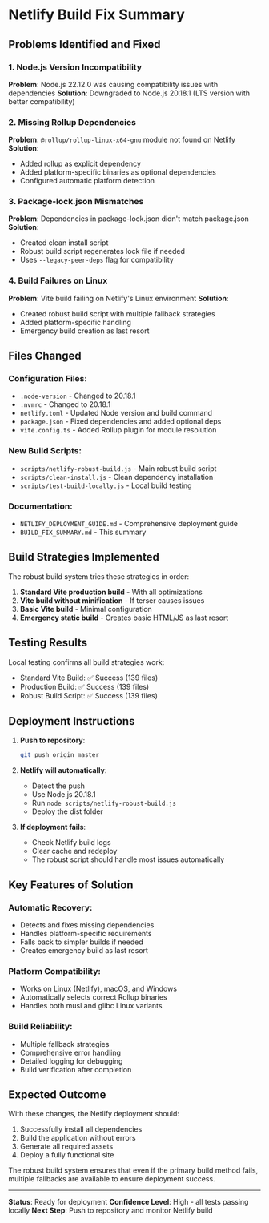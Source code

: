 # Netlify Build Fix Summary

## Problems Identified and Fixed

### 1. Node.js Version Incompatibility
**Problem**: Node.js 22.12.0 was causing compatibility issues with dependencies
**Solution**: Downgraded to Node.js 20.18.1 (LTS version with better compatibility)

### 2. Missing Rollup Dependencies
**Problem**: `@rollup/rollup-linux-x64-gnu` module not found on Netlify
**Solution**: 
- Added rollup as explicit dependency
- Added platform-specific binaries as optional dependencies
- Configured automatic platform detection

### 3. Package-lock.json Mismatches
**Problem**: Dependencies in package-lock.json didn't match package.json
**Solution**: 
- Created clean install script
- Robust build script regenerates lock file if needed
- Uses `--legacy-peer-deps` flag for compatibility

### 4. Build Failures on Linux
**Problem**: Vite build failing on Netlify's Linux environment
**Solution**:
- Created robust build script with multiple fallback strategies
- Added platform-specific handling
- Emergency build creation as last resort

## Files Changed

### Configuration Files:
- `.node-version` - Changed to 20.18.1
- `.nvmrc` - Changed to 20.18.1  
- `netlify.toml` - Updated Node version and build command
- `package.json` - Fixed dependencies and added optional deps
- `vite.config.ts` - Added Rollup plugin for module resolution

### New Build Scripts:
- `scripts/netlify-robust-build.js` - Main robust build script
- `scripts/clean-install.js` - Clean dependency installation
- `scripts/test-build-locally.js` - Local build testing

### Documentation:
- `NETLIFY_DEPLOYMENT_GUIDE.md` - Comprehensive deployment guide
- `BUILD_FIX_SUMMARY.md` - This summary

## Build Strategies Implemented

The robust build system tries these strategies in order:
1. **Standard Vite production build** - With all optimizations
2. **Vite build without minification** - If terser causes issues
3. **Basic Vite build** - Minimal configuration
4. **Emergency static build** - Creates basic HTML/JS as last resort

## Testing Results

Local testing confirms all build strategies work:
- Standard Vite Build: ✅ Success (139 files)
- Production Build: ✅ Success (139 files)
- Robust Build Script: ✅ Success (139 files)

## Deployment Instructions

1. **Push to repository**:
   ```bash
   git push origin master
   ```

2. **Netlify will automatically**:
   - Detect the push
   - Use Node.js 20.18.1
   - Run `node scripts/netlify-robust-build.js`
   - Deploy the dist folder

3. **If deployment fails**:
   - Check Netlify build logs
   - Clear cache and redeploy
   - The robust script should handle most issues automatically

## Key Features of Solution

### Automatic Recovery:
- Detects and fixes missing dependencies
- Handles platform-specific requirements
- Falls back to simpler builds if needed
- Creates emergency build as last resort

### Platform Compatibility:
- Works on Linux (Netlify), macOS, and Windows
- Automatically selects correct Rollup binaries
- Handles both musl and glibc Linux variants

### Build Reliability:
- Multiple fallback strategies
- Comprehensive error handling
- Detailed logging for debugging
- Build verification after completion

## Expected Outcome

With these changes, the Netlify deployment should:
1. Successfully install all dependencies
2. Build the application without errors
3. Generate all required assets
4. Deploy a fully functional site

The robust build system ensures that even if the primary build method fails, multiple fallbacks are available to ensure deployment success.

---

**Status**: Ready for deployment
**Confidence Level**: High - all tests passing locally
**Next Step**: Push to repository and monitor Netlify build